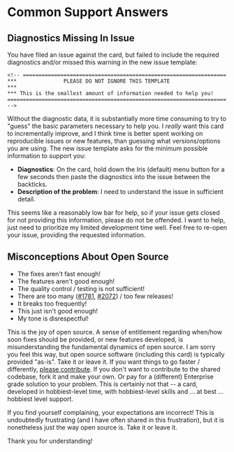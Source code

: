 # Common Support Answers

## Diagnostics Missing In Issue

You have filed an issue against the card, but failed to include the required
diagnostics and/or missed this warning in the new issue template:

```
<!-- =================================================================
***               PLEASE DO NOT IGNORE THIS TEMPLATE
***
*** This is the smallest amount of information needed to help you!
====================================================================== -->
```

Without the diagnostic data, it is substantially more time consuming to try to
"guess" the basic parameters necessary to help you. I _really_ want this card to
incrementally improve, and I think time is better spent working on reproducible
issues or new features, than guessing what versions/options you are using. The
new issue template asks for the minimum possible information to support you:

- **Diagnostics**: On the card, hold down the Iris (default) menu button for a
  few seconds then paste the diagnostics into the issue between the backticks.
- **Description of the problem**: I need to understand the issue in sufficient
  detail.

This seems like a reasonably low bar for help, so if your issue gets closed for
not providing this information, please do not be offended. I want to help, just
need to prioritize my limited development time well. Feel free to re-open your
issue, providing the requested information.

## Misconceptions About Open Source

- The fixes aren't fast enough!
- The features aren't good enough!
- The quality control / testing is not sufficient!
- There are too many ([#1781](https://github.com/dermotduffy/advanced-camera-card/issues/1781), [#2072](https://github.com/dermotduffy/advanced-camera-card/issues/2072)) / too few releases!
- It breaks too frequently!
- This just isn't good enough!
- My tone is disrespectful!

This is the joy of open source. A sense of entitlement regarding when/how soon
fixes should be provided, or new features developed, is misunderstanding the
fundamental dynamics of open source. I am sorry you feel this way, but open
source software (including this card) is typically provided "as-is". Take it or
leave it. If you want things to go faster / differently, [please
contribute](https://github.com/dermotduffy/advanced-camera-card/issues/1248). If
you don't want to contribute to the shared codebase, fork it and make your own.
Or pay for a (different) Enterprise grade solution to your problem. This is
certainly not that -- a card, developed in hobbiest-level time, with
hobbiest-level skills and ... at best ... hobbiest level support.

If you find yourself complaining, your expectations are incorrect! This is
undoubtedly frustrating (and I have often shared in this frustration), but it is
nonetheless just the way open source is. Take it or leave it.

Thank you for understanding!
